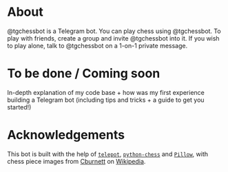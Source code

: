 # About
@tgchessbot is a Telegram bot. You can play chess using @tgchessbot. To play with friends, create a group and invite @tgchessbot into it. If you wish to play alone, talk to @tgchessbot on a 1-on-1 private message.

# To be done / Coming soon
In-depth explanation of my code base + how was my first experience building a Telegram bot (including tips and tricks + a guide to get you started!)

# Acknowledgements
This bot is built with the help of [`telepot`](https://github.com/nickoala/telepot), [`python-chess`](https://github.com/niklasf/python-chess) and [`Pillow`](https://pillow.readthedocs.io/en/3.2.x/), with chess piece images from [Cburnett](https://en.wikipedia.org/wiki/User:Cburnett) on [Wikipedia](https://en.wikipedia.org/wiki/Chess_piece).
